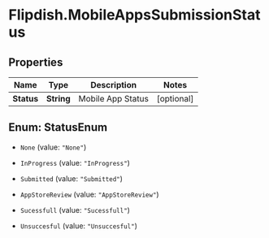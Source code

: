 # Flipdish.MobileAppsSubmissionStatus

## Properties
Name | Type | Description | Notes
------------ | ------------- | ------------- | -------------
**Status** | **String** | Mobile App Status | [optional] 


<a name="StatusEnum"></a>
## Enum: StatusEnum


* `None` (value: `"None"`)

* `InProgress` (value: `"InProgress"`)

* `Submitted` (value: `"Submitted"`)

* `AppStoreReview` (value: `"AppStoreReview"`)

* `Sucessfull` (value: `"Sucessfull"`)

* `Unsuccesful` (value: `"Unsuccesful"`)




